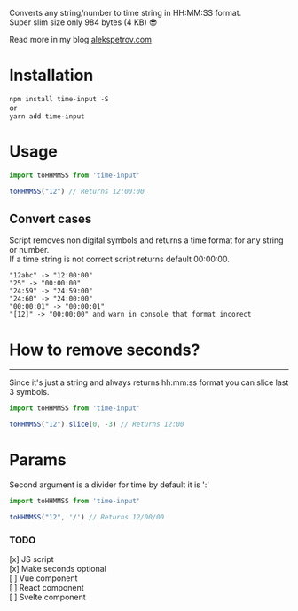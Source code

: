 Converts any string/number to time string in HH:MM:SS format.   
Super slim size only 984 bytes (4 KB) 😎

Read more in my blog [alekspetrov.com](https://alekspetrov.com)    

# Installation
`npm install time-input -S`  
or  
`yarn add time-input`  

# Usage

```javascript
import toHHMMSS from 'time-input'

toHHMMSS("12") // Returns 12:00:00
```

## Convert cases
Script removes non digital symbols and returns a time format for any string or number.  
If a time string is not correct script returns default 00:00:00.  
 
``` 
"12abc" -> "12:00:00"   
"25" -> "00:00:00"  
"24:59" -> "24:59:00"  
"24:60" -> "24:00:00"  
"00:00:01" -> "00:00:01"
"[12]" -> "00:00:00" and warn in console that format incorect
```

# How to remove seconds?
---
Since it's just a string and always returns hh:mm:ss format you can slice last 3 symbols.

```javascript
import toHHMMSS from 'time-input'

toHHMMSS("12").slice(0, -3) // Returns 12:00
```

# Params
Second argument is a divider for time by default it is ':'

```javascript
import toHHMMSS from 'time-input'

toHHMMSS("12", '/') // Returns 12/00/00
```

### TODO
[x] JS script  
[x] Make seconds optional  
[ ] Vue component  
[ ] React component  
[ ] Svelte component
